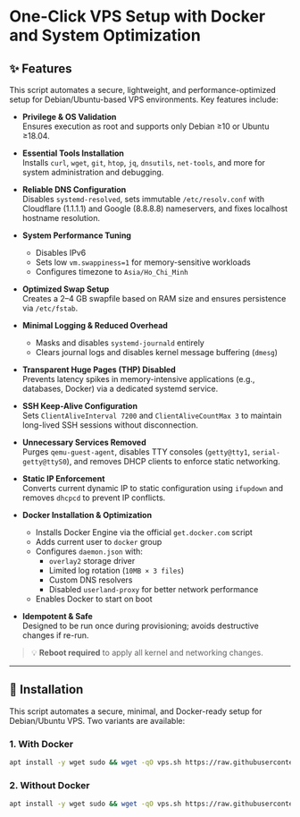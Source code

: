# One-Click VPS Setup with Docker and System Optimization

## ✨ Features

This script automates a secure, lightweight, and performance-optimized setup for Debian/Ubuntu-based VPS environments. Key features include:

- **Privilege & OS Validation**  
  Ensures execution as root and supports only Debian ≥10 or Ubuntu ≥18.04.

- **Essential Tools Installation**  
  Installs `curl`, `wget`, `git`, `htop`, `jq`, `dnsutils`, `net-tools`, and more for system administration and debugging.

- **Reliable DNS Configuration**  
  Disables `systemd-resolved`, sets immutable `/etc/resolv.conf` with Cloudflare (1.1.1.1) and Google (8.8.8.8) nameservers, and fixes localhost hostname resolution.

- **System Performance Tuning**  
  - Disables IPv6  
  - Sets low `vm.swappiness=1` for memory-sensitive workloads  
  - Configures timezone to `Asia/Ho_Chi_Minh`

- **Optimized Swap Setup**  
  Creates a 2–4 GB swapfile based on RAM size and ensures persistence via `/etc/fstab`.

- **Minimal Logging & Reduced Overhead**  
  - Masks and disables `systemd-journald` entirely  
  - Clears journal logs and disables kernel message buffering (`dmesg`)

- **Transparent Huge Pages (THP) Disabled**  
  Prevents latency spikes in memory-intensive applications (e.g., databases, Docker) via a dedicated systemd service.

- **SSH Keep-Alive Configuration**  
  Sets `ClientAliveInterval 7200` and `ClientAliveCountMax 3` to maintain long-lived SSH sessions without disconnection.

- **Unnecessary Services Removed**  
  Purges `qemu-guest-agent`, disables TTY consoles (`getty@tty1`, `serial-getty@ttyS0`), and removes DHCP clients to enforce static networking.

- **Static IP Enforcement**  
  Converts current dynamic IP to static configuration using `ifupdown` and removes `dhcpcd` to prevent IP conflicts.

- **Docker Installation & Optimization**  
  - Installs Docker Engine via the official `get.docker.com` script  
  - Adds current user to `docker` group  
  - Configures `daemon.json` with:
    - `overlay2` storage driver  
    - Limited log rotation (`10MB × 3 files`)  
    - Custom DNS resolvers  
    - Disabled `userland-proxy` for better network performance  
  - Enables Docker to start on boot

- **Idempotent & Safe**  
  Designed to be run once during provisioning; avoids destructive changes if re-run.

> 💡 **Reboot required** to apply all kernel and networking changes.

---

## 🚀 Installation

This script automates a secure, minimal, and Docker-ready setup for Debian/Ubuntu VPS. Two variants are available:

### 1. **With Docker**
```bash
apt install -y wget sudo && wget -qO vps.sh https://raw.githubusercontent.com/bibicadotnet/vps_debian_13/main/1_vps_docker.sh && sudo bash vps.sh
```

### 2. **Without Docker**
```bash
apt install -y wget sudo && wget -qO vps.sh https://raw.githubusercontent.com/bibicadotnet/vps_debian_13/main/1_vps.sh && sudo bash vps.sh
```
